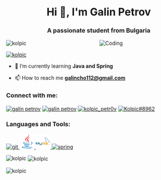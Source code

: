 <h1 align="center">Hi 👋, I'm Galin Petrov</h1>
<h3 align="center">A passionate student from Bulgaria</h3>
<img align="right" alt="Coding" width="250" src="https://i.pinimg.com/originals/e4/26/70/e426702edf874b181aced1e2fa5c6cde.gif">

<p align="left"> <img src="https://komarev.com/ghpvc/?username=kolpic&label=Profile%20views&color=0e75b6&style=flat" alt="kolpic" /> </p>

<p align="left"> <a href="https://github.com/ryo-ma/github-profile-trophy"><img src="https://github-profile-trophy.vercel.app/?username=kolpic" alt="kolpic" /></a> </p>

- 🌱 I’m currently learning **Java and Spring**

- 📫 How to reach me **galincho112@gmail.com**

<h3 align="left">Connect with me:</h3>
<p align="left">
<a href="https://linkedin.com/in/galin petrov" target="blank"><img align="center" src="https://raw.githubusercontent.com/rahuldkjain/github-profile-readme-generator/master/src/images/icons/Social/linked-in-alt.svg" alt="galin petrov" height="30" width="40" /></a>
<a href="https://fb.com/galin petrov" target="blank"><img align="center" src="https://raw.githubusercontent.com/rahuldkjain/github-profile-readme-generator/master/src/images/icons/Social/facebook.svg" alt="galin petrov" height="30" width="40" /></a>
<a href="https://instagram.com/kolpic_petr0v" target="blank"><img align="center" src="https://raw.githubusercontent.com/rahuldkjain/github-profile-readme-generator/master/src/images/icons/Social/instagram.svg" alt="kolpic_petr0v" height="30" width="40" /></a>
<a href="https://discord.gg/Kolpic#8962" target="blank"><img align="center" src="https://raw.githubusercontent.com/rahuldkjain/github-profile-readme-generator/master/src/images/icons/Social/discord.svg" alt="Kolpic#8962" height="30" width="40" /></a>
</p>

<h3 align="left">Languages and Tools:</h3>
<p align="left"> <a href="https://git-scm.com/" target="_blank" rel="noreferrer"> <img src="https://www.vectorlogo.zone/logos/git-scm/git-scm-icon.svg" alt="git" width="40" height="40"/> </a> <a href="https://www.java.com" target="_blank" rel="noreferrer"> <img src="https://raw.githubusercontent.com/devicons/devicon/master/icons/java/java-original.svg" alt="java" width="40" height="40"/> </a> <a href="https://www.mysql.com/" target="_blank" rel="noreferrer"> <img src="https://raw.githubusercontent.com/devicons/devicon/master/icons/mysql/mysql-original-wordmark.svg" alt="mysql" width="40" height="40"/> </a> <a href="https://spring.io/" target="_blank" rel="noreferrer"> <img src="https://www.vectorlogo.zone/logos/springio/springio-icon.svg" alt="spring" width="40" height="40"/> </a> </p>

<p><img align="left" src="https://github-readme-stats.vercel.app/api/top-langs?username=kolpic&show_icons=true&locale=en&layout=compact" alt="kolpic" /></p>

<p>&nbsp;<img align="center" src="https://github-readme-stats.vercel.app/api?username=kolpic&show_icons=true&locale=en" alt="kolpic" /></p>

<p><img align="center" src="https://github-readme-streak-stats.herokuapp.com/?user=kolpic&" alt="kolpic" /></p>
